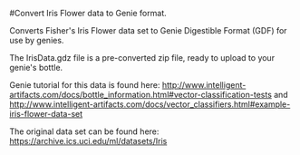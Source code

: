 #Convert Iris Flower data to Genie format.

Converts Fisher's Iris Flower data set to Genie Digestible Format (GDF) for use by genies.

The IrisData.gdz file is a pre-converted zip file, ready to upload to your genie's bottle.

Genie tutorial for this data is found here: http://www.intelligent-artifacts.com/docs/bottle_information.html#vector-classification-tests
and
http://www.intelligent-artifacts.com/docs/vector_classifiers.html#example-iris-flower-data-set

The original data set can be found here: https://archive.ics.uci.edu/ml/datasets/Iris
